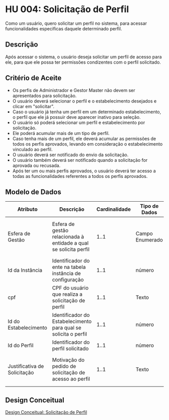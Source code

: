 # HU 004: Solicitação de Perfil  
  
Como um usuário, quero solicitar um perfil no sistema, para acessar funcionalidades especificas daquele determinado perfil.  

## Descrição  
  
Após acessar o sistema, o usuário deseja solicitar um perfil de acesso para ele, para que ele possa ter permissões condizentes com o perfil solicitado.  
  
## Critério de Aceite  
  
- Os perfis de Administrador e Gestor Master não devem ser apresentados para solicitação.  
- O usuário deverá selecionar o perfil e o estabelecimento desejados e clicar em "solicitar".  
- Caso o usuário já tenha um perfil em um determinado estabelecimento, o perfil que ele já possuir deve aparecer inativo para seleção.  
- O usuário só poderá selecionar um perfil e estabelecimento por solicitação.  
- Ele poderá acumular mais de um tipo de perfil.  
- Caso tenha mais de um perfil, ele deverá acumular as permissões de todos os perfis aprovados, levando em consideração o estabelecimento vinculado ao perfil.  
- O usuário deverá ser notificado do envio da solicitação.  
- O usuário também deverá ser notificado quando a solicitação for aprovada ou recusada.  
- Após ter um ou mais perfis aprovados, o usuário deverá ter acesso a todas as funcionalidades referentes a todos os perfis aprovados.  
  
## Modelo de Dados  
  
| Atributo | Descrição | Cardinalidade | Tipo de Dados | Tamanho | Formato | Exemplo | Obrigatoriedade | Observações |
| -------- | --------- | ------------- | ------------- | ------- | ------- | ------- | --------------- | ----------- |
| Esfera de Gestão  | Esfera de gestão relacionada à entidade a qual se solicita perfil | 1..1 | Campo Enumerado | 1 | - | M | N | Trata-se apenas de um recurso de frontend, não deve ser armazenado |
| Id da Instância | Identificador do ente na tabela instância de configuração | 1..1 | número | - | - | 1 | S | - |
| cpf | CPF do usuário que realiza a solicitação de perfil | 1..1 | Texto | 11 | 00000000000 | 00000000000 | S | - |
| Id do Estabelecimento | Identificador do Estabelecimento para qual se solicita o perfil | 1..1 | número | - | - | 1 | N | - |
| Id do Perfil | Identificador do perfil solicitado | 1..1 | número | - | - | 1 | S | - |
| Justificativa de Solicitação | Motivação do pedido de solicitação de acesso ao perfil | 1..1 | Texto | 250 | - | Acesso ao estabelecimento para movimentação logística | S | - |  
  
## Design Conceitual  
  
[Design Conceitual: Solicitação de Perfil](https://xd.adobe.com/view/61ef362e-1abc-453c-81c7-658e701362e5-34bc/screen/ae513758-3e88-4778-9b7c-f6c4e1e4ef83)
